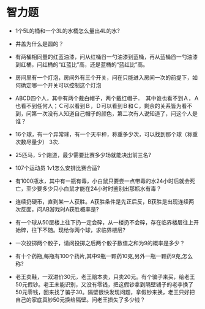 # 智力题

- 1个5L的桶和一个3L的水桶怎么量出4L的水?
<!-- 3L装满，倒入5L
3L再次装满，把5L满上，此时3L剩1L，收集起来
然后再用5L把3L满上，收集即可 -->

- 井盖为什么是圆的？
<!-- 不管怎么转都不会掉下去  
相同的面积更省材料 -->

- 有两桶相同量的红蓝油漆，问从红桶舀一勺油漆到蓝桶，再从蓝桶舀一勺油漆到红桶，问红桶的“红蓝比”高，还是蓝桶的“蓝红比”高。
<!-- 假设第一次舀了一整桶红油漆到蓝桶（假设是500ml），第二次从蓝桶舀了500ml到红桶，所以红桶的红蓝比和蓝桶的蓝红比一样。 -->

- 房间里有一个灯泡，房间外有三个开关，问在只能进入房间一次的前提下，如何确定哪一个开关可以控制这个灯泡
<!-- 先开第1个开关，开较长时间再关掉，然后开第2个开关，马上进有灯泡的房间 如果是亮的，是第2个开关 如果是暗的，就摸一摸，热的就是第1个开关，冷的就是第3个开关 -->

- ABCD四个人，其中有两个戴白帽子，两个戴红帽子．　其中谁也看不到Ａ，Ａ也看不到任何人；Ｃ可以看到Ｂ，Ｄ可以看到Ｂ和Ｃ，剩余的关系皆为看不到，问第一次没有人知道自己帽子的颜色，第二次有人说知道了，问这个人是谁？
<!-- 是C，是因为D能看到B和C的帽子，而D猜不出来，沉默，说明B和C颜色相反（如果一样D就知道自己是黑色的了），所以C猜到了自己和B相反，所以B是白色，那C就是黑色，所以是C猜到了。 -->

- 16个球，有一个异常球，有一个天平秤，称重多少次，可以找到那个球（称重次数尽量少）
3次.
<!-- ⒈先分成2组,每组8个,放天平上.重的那个在哪边很容易看出来.
⒉再在轻的那8个中取出1个,放到重的这边,凑成9个球；然后把这个9个球分成3组,任意选两组放到天平上：
①如果一样重,则重的那个球在另一组没过秤的那3个球里
②如果不一样重,则重的那个球就在重的那一组里. -->

- 25匹马，5个跑道，最少需要比赛多少场就能决出前三名?
<!-- 7 -->
<!-- https://blog.csdn.net/wtwzd002/article/details/70154526 -->

- 107个运动员 1v1怎么安排比赛合适?

- 有1000瓶水，其中有一瓶有毒，小白鼠只要尝一点带毒的水24小时后就会死亡，至少要多少只小白鼠才能在24小时时鉴别出那瓶水有毒？
<!-- https://www.jianshu.com/p/f361dd94eb53 -->

- 连续扔硬币，直到某一人获胜。A获胜条件是先正后反，B获胜是出现连续两次反面，问AB游戏时A获胜概率是?
<!-- https://www.nowcoder.com/questionTerminal/e2951684f39c4db69113b881c72e7e05 -->

- 有一个球从50层楼上往下扔一定会碎，从一楼扔不会碎，存在临界楼层往上开始碎，往下不随。现给你两个球，求临界楼层?

- 一次投掷两个骰子，请问投掷之后两个骰子数值之和为9的概率是多少？

- 有十个药瓶,每瓶有100个药片,其中9瓶一颗药10克,另外一瓶一颗药9克,怎么称?

- 老王卖鞋，一双进价30元，老王赔本卖，只卖20元。有个骗子来买，给老王50元假钞。老王未能识别，又没有零钱，把这假钞拿到隔壁铺子的老李换了50元零钱，回来找了骗子30。隔壁很快发现问题，拿假钞来换，老王只好把自己的家底真钞50元换给隔壁。问老王损失了多少钱？
<!-- 损失了60元
隔壁可以不管,
骗子的收获: 30元，+ 一双价值30的鞋子,所以骗子赚了60元，所以老王亏了60元。 -->
